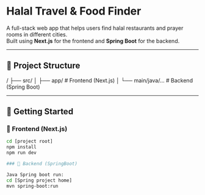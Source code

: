 # Halal Travel & Food Finder

A full-stack web app that helps users find halal restaurants and prayer rooms in different cities.  
Built using **Next.js** for the frontend and **Spring Boot** for the backend.

---

## 🧭 Project Structure

/
├── src/
│   ├── app/              # Frontend (Next.js)
│   └── main/java/...     # Backend (Spring Boot)


---

## 🚀 Getting Started

### 🔹 Frontend (Next.js)

```bash
cd [project root]
npm install
npm run dev

### 🔹 Backend (SpringBoot)

Java Spring boot run:
cd [Spring project home]
mvn spring-boot:run

